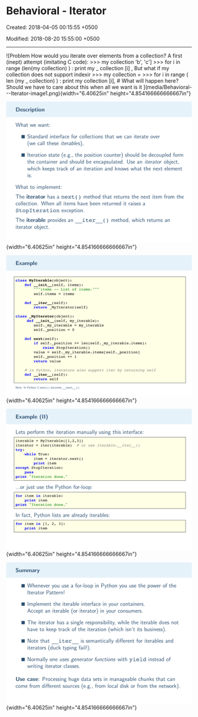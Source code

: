 # Behavioral - Iterator

Created: 2018-04-05 00:15:55 +0500

Modified: 2018-08-20 15:55:00 +0500

---

![Problem How would you iterate over elements from a collection? A first (inept) attempt (imitating C code): >>> my collection 'b', 'c'] >>> for i in range (len(my collection) ) : print my _ collection [i] , But what if my collection does not support indexir >>> my collection = >>> for i in range ( len (my _ collection) ) : print my collection [i], # What will happen here? Should we have to care about this when all we want is it ](media/Behavioral---Iterator-image1.png){width="6.40625in" height="4.854166666666667in"}

![Description What we want: Standard interface for collections that we can iterat (we call these iterab/es), Iteration state (e.g., the position counter) should bc the container and should be encapsulated. Use an which keeps track of an iteration and knows what t is. What to implement: The iterator has a next( ) method that returns the ne collection. When all items have been returned it raises a ](media/Behavioral---Iterator-image2.png){width="6.40625in" height="4.854166666666667in"}

![Example class Mylterable(object) : init (self, items) : def ' items List of items. self . items = items iter (self) : def return My Iterator ( self ) class My Iterator( object) : init ( self, my iterable): def self. my iterable = my iterable self . _ position def next (self) : if self ._position >= len(self. my iterable. items) raise Stoplteration( ) = self. my iterable. items [self ._position] value self . _ position += 1 ](media/Behavioral---Iterator-image3.png){width="6.40625in" height="4.854166666666667in"}

![Example (Il) Lets perform the iteration manually using this interface: iterable = Mylterable( iterator = iter( iterable) # or use iterable. iter ( ) try : while True: i t em = iterator. next( ) print item except Stoplteration: pass print " Iteration done. " ..or just use the Python for-loop: for item in iterable: print item print " Iteration done. " ](media/Behavioral---Iterator-image4.png){width="6.40625in" height="4.854166666666667in"}

![Summary Whenever you use a for-loop in Python you use the Iterator Pattern! Implement the iterable interface in your containers. Accept an iterable (or iterator) in your consumers. The iterator has a single responsibility, while the ite have to keep track of the iteration (which isn't its is semantically different for i Note that iter iterators (duck typing fail!). Normally one uses generator functions with yield writing iterator classes. ](media/Behavioral---Iterator-image5.png){width="6.40625in" height="4.854166666666667in"}





